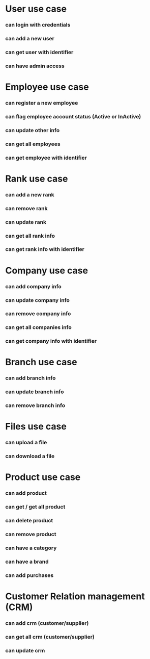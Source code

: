 # User use case

### can login with credentials
### can add a new user
### can get user with identifier
### can have admin access

# Employee use case

### can register a new employee
### can flag employee account status (Active or InActive)
### can update other info
### can get all employees
### can get employee with identifier

# Rank use case

### can add a new rank
### can remove rank
### can update rank
### can get all rank info
### can get rank info with identifier

# Company use case

### can add company info
### can update company info
### can remove company info
### can get all companies info
### can get company info with identifier

# Branch use case

### can add branch info
### can update branch info
### can remove branch info

# Files use case

### can upload a file
### can download a file

# Product use case
### can add product
### can get / get all product
### can delete product
### can remove product
### can have a category
### can have a brand
### can add purchases

# Customer Relation management (CRM)
### can add crm (customer/supplier)
### can get all crm (customer/supplier)
### can update crm
